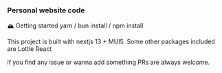 ### Personal website code

🏔️ Getting started
yarn / bun install / npm install

This project is built with nextjs 13 + MUI5.
Some other packages included are
Lottie React

if you find any issue or wanna add something PRs are always welcome.
